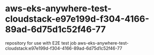 # aws-eks-anywhere-test-cloudstack-e97e199d-f304-4166-89ad-6d75d1c52f46-77
repository for use with E2E test job aws-eks-anywhere-test-cloudstack:e97e199d-f304-4166-89ad-6d75d1c52f46-77
